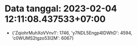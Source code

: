 # Data tanggal: 2023-02-04 12:11:08.437533+07:00

* {'ZqiohrMuhXoVVnv1': 1746, 'y7NDL5Engp4IDWhD': 4594, 'c0WUMS2tgzo53I2M': 6067}
